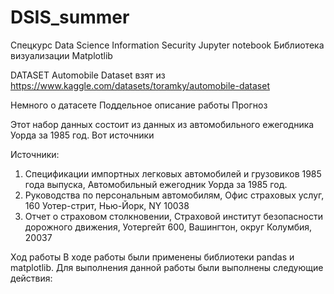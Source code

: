 # DSIS_summer

Спецкурс Data Science Information Security Jupyter notebook Библиотека визуализации Matplotlib

DATASET Automobile Dataset взят из https://www.kaggle.com/datasets/toramky/automobile-dataset

Немного о датасете
Поддельное описание работы Прогноз

Этот набор данных состоит из данных из автомобильного ежегодника Уорда за 1985 год. Вот источники

Источники:

1) Спецификации импортных легковых автомобилей и грузовиков 1985 года выпуска, Автомобильный ежегодник Уорда за 1985 год.
2) Руководства по персональным автомобилям, Офис страховых услуг, 160 Уотер-стрит, Нью-Йорк, NY 10038
3) Отчет о страховом столкновении, Страховой институт безопасности дорожного движения, Уотергейт 600, Вашингтон, округ Колумбия, 20037

Ход работы
В ходе работы были применены библиотеки pandas и matplotlib. Для выполнения данной работы были выполнены следующие действия:

